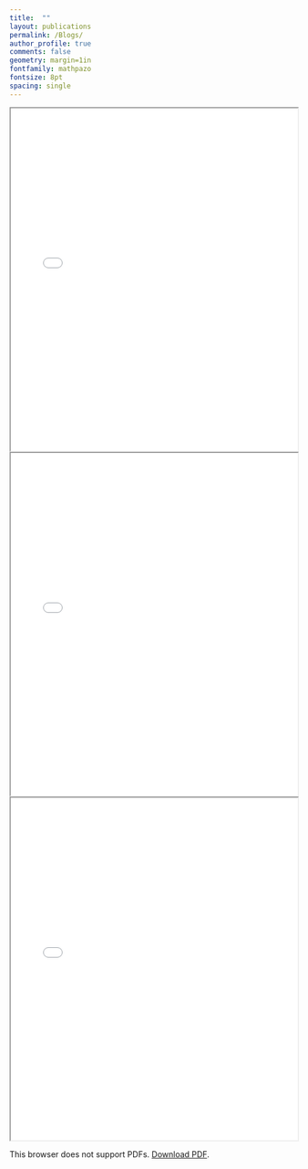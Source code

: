 ```yaml
---
title:  ""
layout: publications
permalink: /Blogs/
author_profile: true
comments: false
geometry: margin=1in
fontfamily: mathpazo
fontsize: 8pt
spacing: single
---
```


<iframe src="/assets/images/yy/T32-slides.pdf" width="100%" height="600px"></iframe>

<iframe src="/assets/pdfjs/web/viewer.html?file=/assets/images/yy/T32-slides.pdf" width="100%" height="600px">
  This browser does not support PDFs. Please download the PDF to view it: <a href="/assets/images/yy/T32-slides.pdf">Download PDF</a>.
</iframe>

<iframe src="/assets/images/yy/T32-slides.pdf" width="100%" height="600px">
  This browser does not support PDFs. Please download the PDF to view it: <a href="/assets/images/yy/T32-slides.pdf">Download PDF</a>.
</iframe>

<object data="/assets/images/yy/T32-slides.pdf" type="application/pdf" width="100%" height="600px">
  <p>This browser does not support PDFs. <a href="/assets/images/yy/T32-slides.pdf">Download PDF</a>.</p>
</object>


<!--
Blog Page

{% for post in site.posts %}
  {% include archive-single.html %}
{% endfor %}
-->

